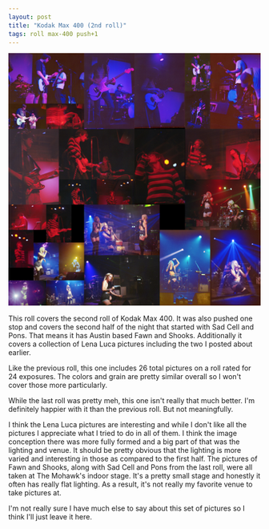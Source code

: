 ```yaml
---
layout: post
title: "Kodak Max 400 (2nd roll)"
tags: roll max-400 push+1
---
```


![Kodak Max 400](/assets/rolls/Kodak-Max400-2.jpg)

This roll covers the second roll of Kodak Max 400. It was also pushed one stop and covers the second half of the night that started with Sad Cell and Pons. That means it has Austin based Fawn and Shooks. Additionally it covers a collection of Lena Luca pictures including the two I posted about earlier.

Like the previous roll, this one includes 26 total pictures on a roll rated for 24 exposures. The colors and grain are pretty similar overall so I won't cover those more particularly.

While the last roll was pretty meh, this one isn't really that much better. I'm definitely happier with it than the previous roll. But not meaningfully.

I think the Lena Luca pictures are interesting and while I don't like all the pictures I appreciate what I tried to do in all of them. I think the image conception there was more fully formed and a big part of that was the lighting and venue. It should be pretty obvious that the lighting is more varied and interesting in those as compared to the first half. The pictures of Fawn and Shooks, along with Sad Cell and Pons from the last roll, were all taken at The Mohawk's indoor stage. It's a pretty small stage and honestly it often has really flat lighting. As a result, it's not really my favorite venue to take pictures at.

I'm not really sure I have much else to say about this set of pictures so I think I'll just leave it here.
